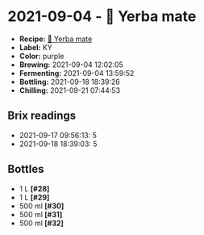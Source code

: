 # 2021-09-04 - 🌱 Yerba mate

* **Recipe:** [🌱 Yerba mate](../../recipes/mate.md)
* **Label:** KY
* **Color:** purple
* **Brewing:** 2021-09-04 12:02:05
* **Fermenting:** 2021-09-04 13:59:52
* **Bottling:** 2021-09-18 18:39:26
* **Chilling:** 2021-09-21 07:44:53

## Brix readings

* 2021-09-17 09:56:13: 5
* 2021-09-18 18:39:03: 5

## Bottles

* 1 L **[#28]**
* 1 L **[#29]**
* 500 ml **[#30]**
* 500 ml **[#31]**
* 500 ml **[#32]**
